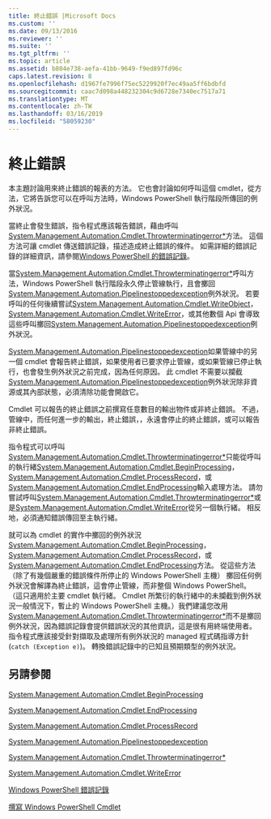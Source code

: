 ```yaml
---
title: 終止錯誤 |Microsoft Docs
ms.custom: ''
ms.date: 09/13/2016
ms.reviewer: ''
ms.suite: ''
ms.tgt_pltfrm: ''
ms.topic: article
ms.assetid: b804e738-aefa-41bb-9649-f9ed897fd96c
caps.latest.revision: 8
ms.openlocfilehash: d1967fe7996f75ec5229920f7ec49aa5ff6bdbfd
ms.sourcegitcommit: caac7d098a448232304c9d6728e7340ec7517a71
ms.translationtype: MT
ms.contentlocale: zh-TW
ms.lasthandoff: 03/16/2019
ms.locfileid: "58059230"
---
```

# <a name="terminating-errors"></a>終止錯誤

本主題討論用來終止錯誤的報表的方法。 它也會討論如何呼叫這個 cmdlet，從方法，它將告訴您可以在呼叫方法時，Windows PowerShell 執行階段所傳回的例外狀況。

當終止會發生錯誤，指令程式應該報告錯誤，藉由呼叫[System.Management.Automation.Cmdlet.Throwterminatingerror*](/dotnet/api/System.Management.Automation.Cmdlet.ThrowTerminatingError)方法。 這個方法可讓 cmdlet 傳送錯誤記錄，描述造成終止錯誤的條件。 如需詳細的錯誤記錄的詳細資訊，請參閱[Windows PowerShell 的錯誤記錄](./windows-powershell-error-records.md)。

當[System.Management.Automation.Cmdlet.Throwterminatingerror*](/dotnet/api/System.Management.Automation.Cmdlet.ThrowTerminatingError)呼叫方法，Windows PowerShell 執行階段永久停止管線執行，且會擲回[System.Management.Automation.Pipelinestoppedexception](/dotnet/api/System.Management.Automation.PipelineStoppedException)例外狀況。 若要呼叫的任何後續嘗試[System.Management.Automation.Cmdlet.WriteObject](/dotnet/api/System.Management.Automation.Cmdlet.WriteObject)， [System.Management.Automation.Cmdlet.WriteError](/dotnet/api/System.Management.Automation.Cmdlet.WriteError)，或其他數個 Api 會導致這些呼叫擲回[System.Management.Automation.Pipelinestoppedexception](/dotnet/api/System.Management.Automation.PipelineStoppedException)例外狀況。

[System.Management.Automation.Pipelinestoppedexception](/dotnet/api/System.Management.Automation.PipelineStoppedException)如果管線中的另一個 cmdlet 會報告終止錯誤，如果使用者已要求停止管線，或如果管線已停止執行，也會發生例外狀況之前完成，因為任何原因。 此 cmdlet 不需要以攔截[System.Management.Automation.Pipelinestoppedexception](/dotnet/api/System.Management.Automation.PipelineStoppedException)例外狀況除非資源或其內部狀態，必須清除功能會開啟它。

Cmdlet 可以報告的終止錯誤之前撰寫任意數目的輸出物件或非終止錯誤。 不過，管線中，而任何進一步的輸出，終止錯誤，，永遠會停止的終止錯誤，或可以報告非終止錯誤。

指令程式可以呼叫[System.Management.Automation.Cmdlet.Throwterminatingerror*](/dotnet/api/System.Management.Automation.Cmdlet.ThrowTerminatingError)只能從呼叫的執行緒[System.Management.Automation.Cmdlet.BeginProcessing](/dotnet/api/System.Management.Automation.Cmdlet.BeginProcessing)， [System.Management.Automation.Cmdlet.ProcessRecord](/dotnet/api/System.Management.Automation.Cmdlet.ProcessRecord)，或[System.Management.Automation.Cmdlet.EndProcessing](/dotnet/api/System.Management.Automation.Cmdlet.EndProcessing)輸入處理方法。 請勿嘗試呼叫[System.Management.Automation.Cmdlet.Throwterminatingerror*](/dotnet/api/System.Management.Automation.Cmdlet.ThrowTerminatingError)或是[System.Management.Automation.Cmdlet.WriteError](/dotnet/api/System.Management.Automation.Cmdlet.WriteError)從另一個執行緒。 相反地，必須通知錯誤傳回至主執行緒。

就可以為 cmdlet 的實作中擲回的例外狀況[System.Management.Automation.Cmdlet.BeginProcessing](/dotnet/api/System.Management.Automation.Cmdlet.BeginProcessing)， [System.Management.Automation.Cmdlet.ProcessRecord](/dotnet/api/System.Management.Automation.Cmdlet.ProcessRecord)，或[System.Management.Automation.Cmdlet.EndProcessing](/dotnet/api/System.Management.Automation.Cmdlet.EndProcessing)方法。 從這些方法 （除了有幾個嚴重的錯誤條件所停止的 Windows PowerShell 主機） 擲回任何例外狀況會解譯為終止錯誤，這會停止管線，而非整個 Windows PowerShell。 （這只適用於主要 cmdlet 執行緒。 Cmdlet 所繁衍的執行緒中的未攔截到例外狀況一般情況下，暫止的 Windows PowerShell 主機。）我們建議您改用[System.Management.Automation.Cmdlet.Throwterminatingerror*](/dotnet/api/System.Management.Automation.Cmdlet.ThrowTerminatingError)而不是擲回例外狀況，因為錯誤記錄會提供錯誤狀況的其他資訊，這是很有用終端使用者。 指令程式應該接受針對擷取及處理所有例外狀況的 managed 程式碼指導方針 (`catch (Exception e)`)。 轉換錯誤記錄中的已知且預期類型的例外狀況。

## <a name="see-also"></a>另請參閱

[System.Management.Automation.Cmdlet.BeginProcessing](/dotnet/api/System.Management.Automation.Cmdlet.BeginProcessing)

[System.Management.Automation.Cmdlet.EndProcessing](/dotnet/api/System.Management.Automation.Cmdlet.EndProcessing)

[System.Management.Automation.Cmdlet.ProcessRecord](/dotnet/api/System.Management.Automation.Cmdlet.ProcessRecord)

[System.Management.Automation.Pipelinestoppedexception](/dotnet/api/System.Management.Automation.PipelineStoppedException)

[System.Management.Automation.Cmdlet.Throwterminatingerror*](/dotnet/api/System.Management.Automation.Cmdlet.ThrowTerminatingError)

[System.Management.Automation.Cmdlet.WriteError](/dotnet/api/System.Management.Automation.Cmdlet.WriteError)

[Windows PowerShell 錯誤記錄](./windows-powershell-error-records.md)

[撰寫 Windows PowerShell Cmdlet](./writing-a-windows-powershell-cmdlet.md)

